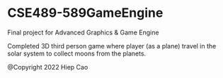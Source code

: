 # CSE489-589GameEngine

Final project for Advanced Graphics & Game Engine

Completed 3D third person game where player (as a plane) travel in the solar system to collect moons from the planets. 

@Copyright 2022 Hiep Cao
